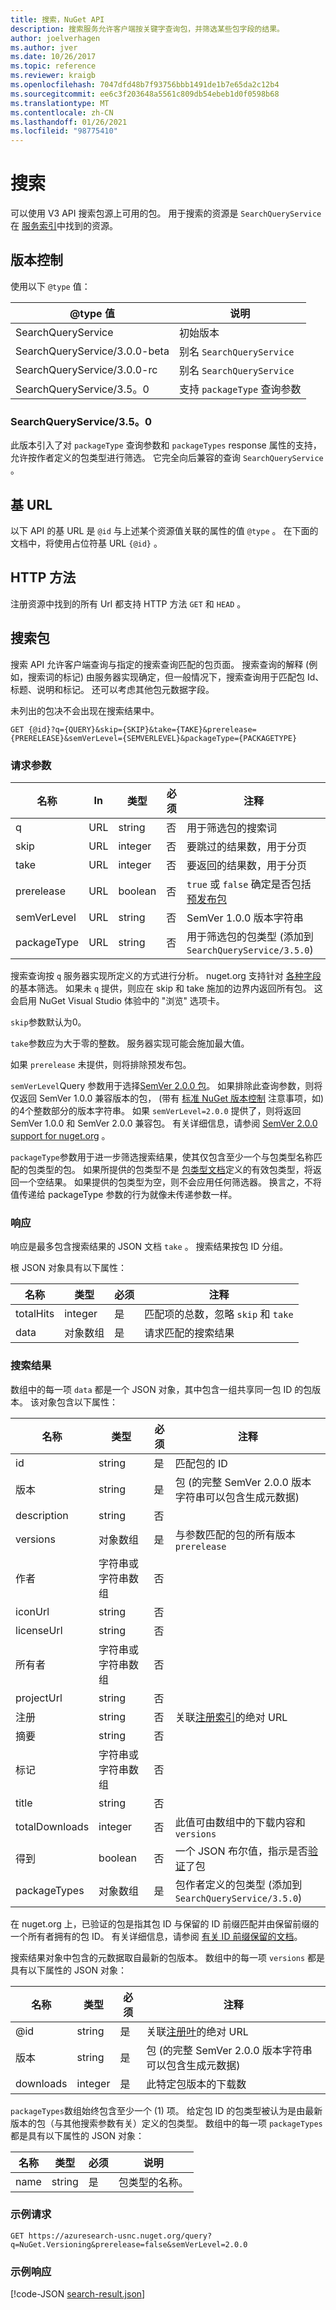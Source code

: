```yaml
---
title: 搜索，NuGet API
description: 搜索服务允许客户端按关键字查询包，并筛选某些包字段的结果。
author: joelverhagen
ms.author: jver
ms.date: 10/26/2017
ms.topic: reference
ms.reviewer: kraigb
ms.openlocfilehash: 7047dfd48b7f93756bbb1491de1b7e65da2c12b4
ms.sourcegitcommit: ee6c3f203648a5561c809db54ebeb1d0f0598b68
ms.translationtype: MT
ms.contentlocale: zh-CN
ms.lasthandoff: 01/26/2021
ms.locfileid: "98775410"
---
```

# <a name="search"></a>搜索

可以使用 V3 API 搜索包源上可用的包。 用于搜索的资源是 `SearchQueryService` 在 [服务索引](service-index.md)中找到的资源。

## <a name="versioning"></a>版本控制

使用以下 `@type` 值：

@type 值                   | 说明
----------------------------- | -----
SearchQueryService            | 初始版本
SearchQueryService/3.0.0-beta | 别名 `SearchQueryService`
SearchQueryService/3.0.0-rc   | 别名 `SearchQueryService`
SearchQueryService/3.5。0      | 支持 `packageType` 查询参数

### <a name="searchqueryservice350"></a>SearchQueryService/3.5。0
此版本引入了对 `packageType` 查询参数和 `packageTypes` response 属性的支持，允许按作者定义的包类型进行筛选。 它完全向后兼容的查询 `SearchQueryService` 。

## <a name="base-url"></a>基 URL

以下 API 的基 URL 是 `@id` 与上述某个资源值关联的属性的值 `@type` 。 在下面的文档中，将使用占位符基 URL `{@id}` 。

## <a name="http-methods"></a>HTTP 方法

注册资源中找到的所有 Url 都支持 HTTP 方法 `GET` 和 `HEAD` 。

## <a name="search-for-packages"></a>搜索包

搜索 API 允许客户端查询与指定的搜索查询匹配的包页面。 搜索查询的解释 (例如，搜索词的标记) 由服务器实现确定，但一般情况下，搜索查询用于匹配包 Id、标题、说明和标记。 还可以考虑其他包元数据字段。

未列出的包决不会出现在搜索结果中。

```
GET {@id}?q={QUERY}&skip={SKIP}&take={TAKE}&prerelease={PRERELEASE}&semVerLevel={SEMVERLEVEL}&packageType={PACKAGETYPE}
```

### <a name="request-parameters"></a>请求参数

名称        | In     | 类型    | 必须 | 注释
----------- | ------ | ------- | -------- | -----
q           | URL    | string  | 否       | 用于筛选包的搜索词
skip        | URL    | integer | 否       | 要跳过的结果数，用于分页
take        | URL    | integer | 否       | 要返回的结果数，用于分页
prerelease  | URL    | boolean | 否       | `true` 或 `false` 确定是否包括 [预发布包](../create-packages/prerelease-packages.md)
semVerLevel | URL    | string  | 否       | SemVer 1.0.0 版本字符串 
packageType | URL    | string  | 否       | 用于筛选包的包类型 (添加到 `SearchQueryService/3.5.0`) 

搜索查询按 `q` 服务器实现所定义的方式进行分析。 nuget.org 支持针对 [各种字段](../consume-packages/finding-and-choosing-packages.md#search-syntax)的基本筛选。 如果未 `q` 提供，则应在 skip 和 take 施加的边界内返回所有包。 这会启用 NuGet Visual Studio 体验中的 "浏览" 选项卡。

`skip`参数默认为0。

`take`参数应为大于零的整数。 服务器实现可能会施加最大值。

如果 `prerelease` 未提供，则将排除预发布包。

`semVerLevel`Query 参数用于选择[SemVer 2.0.0 包](https://github.com/NuGet/Home/wiki/SemVer2-support-for-nuget.org-%28server-side%29#identifying-semver-v200-packages)。
如果排除此查询参数，则将仅返回 SemVer 1.0.0 兼容版本的包， (带有 [标准 NuGet 版本控制](../concepts/package-versioning.md) 注意事项，如) 的4个整数部分的版本字符串。
如果 `semVerLevel=2.0.0` 提供了，则将返回 SemVer 1.0.0 和 SemVer 2.0.0 兼容包。 有关详细信息，请参阅 [SemVer 2.0.0 support for nuget.org](https://github.com/NuGet/Home/wiki/SemVer2-support-for-nuget.org-%28server-side%29) 。

`packageType`参数用于进一步筛选搜索结果，使其仅包含至少一个与包类型名称匹配的包类型的包。
如果所提供的包类型不是 [包类型文档](https://github.com/NuGet/Home/wiki/Package-Type-%5BPacking%5D)定义的有效包类型，将返回一个空结果。
如果提供的包类型为空，则不会应用任何筛选器。 换言之，不将值传递给 packageType 参数的行为就像未传递参数一样。

### <a name="response"></a>响应

响应是最多包含搜索结果的 JSON 文档 `take` 。 搜索结果按包 ID 分组。

根 JSON 对象具有以下属性：

名称      | 类型             | 必须 | 注释
--------- | ---------------- | -------- | -----
totalHits | integer          | 是      | 匹配项的总数，忽略 `skip` 和 `take`
data      | 对象数组 | 是      | 请求匹配的搜索结果

### <a name="search-result"></a>搜索结果

数组中的每一项 `data` 都是一个 JSON 对象，其中包含一组共享同一包 ID 的包版本。
该对象包含以下属性：

名称           | 类型                       | 必须 | 注释
-------------- | -------------------------- | -------- | -----
id             | string                     | 是      | 匹配包的 ID
版本        | string                     | 是      | 包 (的完整 SemVer 2.0.0 版本字符串可以包含生成元数据) 
description    | string                     | 否       | 
versions       | 对象数组           | 是      | 与参数匹配的包的所有版本 `prerelease`
作者        | 字符串或字符串数组 | 否       | 
iconUrl        | string                     | 否       | 
licenseUrl     | string                     | 否       | 
所有者         | 字符串或字符串数组 | 否       | 
projectUrl     | string                     | 否       | 
注册   | string                     | 否       | 关联[注册索引](registration-base-url-resource.md#registration-index)的绝对 URL
摘要        | string                     | 否       | 
标记           | 字符串或字符串数组 | 否       | 
title          | string                     | 否       | 
totalDownloads | integer                    | 否       | 此值可由数组中的下载内容和 `versions`
得到       | boolean                    | 否       | 一个 JSON 布尔值，指示是否[验证](../nuget-org/id-prefix-reservation.md)了包
packageTypes   | 对象数组           | 是      | 包作者定义的包类型 (添加到 `SearchQueryService/3.5.0`) 

在 nuget.org 上，已验证的包是指其包 ID 与保留的 ID 前缀匹配并由保留前缀的一个所有者拥有的包 ID。 有关详细信息，请参阅 [有关 ID 前缀保留的文档](../nuget-org/id-prefix-reservation.md)。

搜索结果对象中包含的元数据取自最新的包版本。 数组中的每一项 `versions` 都是具有以下属性的 JSON 对象：

名称      | 类型    | 必须 | 注释
--------- | ------- | -------- | -----
@id       | string  | 是      | 关联[注册叶](registration-base-url-resource.md#registration-leaf)的绝对 URL
版本   | string  | 是      | 包 (的完整 SemVer 2.0.0 版本字符串可以包含生成元数据) 
downloads | integer | 是      | 此特定包版本的下载数

`packageTypes`数组始终包含至少一个 (1) 项。 给定包 ID 的包类型被认为是由最新版本的包（与其他搜索参数有关）定义的包类型。 数组中的每一项 `packageTypes` 都是具有以下属性的 JSON 对象：

名称      | 类型    | 必须 | 说明
--------- | ------- | -------- | -----
name      | string  | 是      | 包类型的名称。

### <a name="sample-request"></a>示例请求

```
GET https://azuresearch-usnc.nuget.org/query?q=NuGet.Versioning&prerelease=false&semVerLevel=2.0.0
```

### <a name="sample-response"></a>示例响应

[!code-JSON [search-result.json](./_data/search-result.json)]